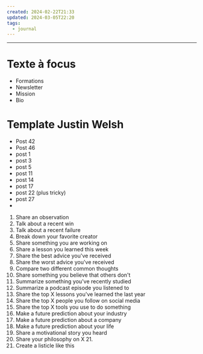 ```yaml
---
created: 2024-02-22T21:33
updated: 2024-03-05T22:20
tags:
  - journal
---
```

---
# Texte à focus

- Formations
- Newsletter
- Mission
- Bio

# Template Justin Welsh

- Post 42
- Post 46
- post 1
- post 3
- post 5
- post 11
- post 14
- post 17
- post 22 (plus tricky)
- post 27
- 

1. Share an observation 
2. Talk about a recent win 
3. Talk about a recent failure 
4. Break down your favorite creator 
5. Share something you are working on 
6. Share a lesson you learned this week 
7. Share the best advice you've received 
8. Share the worst advice you've received 
9. Compare two different common thoughts 
10. Share something you believe that others don't 
11. Summarize something you've recently studied 
12. Summarize a podcast episode you listened to 
13. Share the top X lessons you've learned the last year 
14. Share the top X people you follow on social media 
15. Share the top X tools you use to do something 
16. Make a future prediction about your industry 
17. Make a future prediction about a company 
18. Make a future prediction about your life 
19. Share a motivational story you heard 
20. Share your philosophy on X 21. 
21. Create a listicle like this